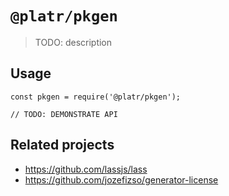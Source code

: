 # `@platr/pkgen`

> TODO: description

## Usage

```
const pkgen = require('@platr/pkgen');

// TODO: DEMONSTRATE API
```

## Related projects

- https://github.com/lassjs/lass
- https://github.com/jozefizso/generator-license
